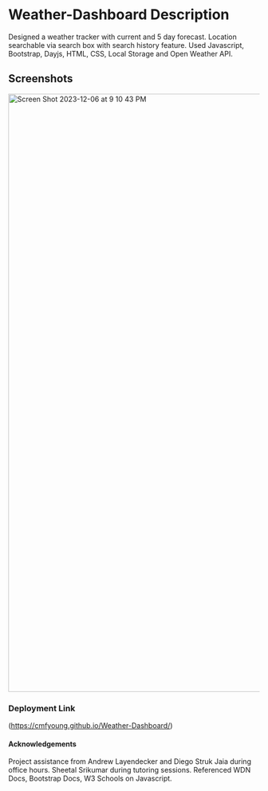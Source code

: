 # Weather-Dashboard Description
Designed a weather tracker with current and 5 day forecast. Location searchable via search box with search history feature. Used Javascript, Bootstrap, Dayjs, HTML, CSS, Local Storage and Open Weather API. 

## Screenshots
<img width="1200" alt="Screen Shot 2023-12-06 at 9 10 43 PM" src="https://github.com/cmfyoung/Weather-Dashboard/assets/150183426/deeb57c3-0d35-4f91-a21d-d009d3e7cad8">

### Deployment Link 

(https://cmfyoung.github.io/Weather-Dashboard/)
#### Acknowledgements 

Project assistance from Andrew Layendecker and Diego Struk Jaia during office hours. Sheetal Srikumar during tutoring sessions. Referenced WDN Docs, Bootstrap Docs, W3 Schools on Javascript.
